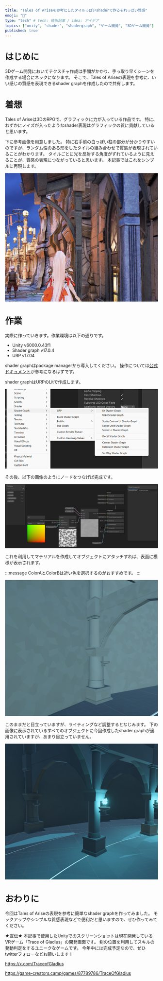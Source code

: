 ```yaml
---
title: "Tales of Ariseを参考にしたタイルっぽいshaderで作るそれっぽい質感"
emoji: "🧱"
type: "tech" # tech: 技術記事 / idea: アイデア
topics: ["unity", "shader", "shadergraph", "ゲーム開発", "3Dゲーム開発"]
published: true
---
```


# はじめに
3Dゲーム開発においてテクスチャ作成は手間がかかり、手っ取り早くシーンを作成する場合にネックになります。
そこで、Tales of Ariseの表現を参考に、いい感じの質感を表現できるshader graphを作成したので共有します。

# 着想
Tales of Ariseは3DのRPGで、グラフィックに力が入っている作品です。
特に、わずかにノイズが入ったようなshader表現はグラフィックの質に貢献していると思います。

下に参考画像を用意しました。
特に右手前の白っぽい柱の部分が分かりやすいのですが、ランダム性のある形をしたタイルの組み合わせで質感が表現されていることがわかります。
タイルごとに光を反射する角度がずれているように見えることが、質感の表現につながっていると思います。
本記事ではこれをシンプルに再現します。

![Tales of Ariseの参考画像](/images/tales_ref-fs8.png)

# 作業
実際に作っていきます。作業環境は以下の通りです。
- Unity v6000.0.43f1
- Shader graph v17.0.4
- URP v17.04

shader graphはpackage managerから導入してください。
操作については[公式ドキュメント](https://docs.unity3d.com/Packages/com.unity.shadergraph@17.0/manual/First-Shader-Graph.html)が参考になるはずです。

shader graphはURPのLitで作成します。

![shader graphの作り方](/images/create_shader_graph.png)

その後、以下の画像のようにノードをつなげば完成です。

![ノードのつなげ方](/images/unity_tile_noise.png)

これを利用してマテリアルを作成してオブジェクトにアタッチすれば、表面に模様が表示されます。

:::message
ColorAとColorBは近い色を選択するのがおすすめです。
:::

![実際にオブジェクトに適用した様子](/images/unity_tile_noise_example.png)

このままだと目立っていますが、ライティングなど調整するとなじみます。
下の画像に表示されているすべてのオブジェクトに今回作成したshader graphが適用されていますが、あまり目立っていません。

![ライティング調整後](/images/unity_tile_noise_with_light.png)

# おわりに
今回はTales of Ariseの表現を参考に簡単なshader graphを作ってみました。
モックアップやシンプルな質感表現などで便利だと思いますので、ぜひ作ってみてください。

★宣伝★
本記事で使用したUnityでのスクリーンショットは現在開発しているVRゲーム「Trace of Gladius」の開発画面です。
剣の位置を利用してスキルの発動判定をするユニークなゲームです。
今年中には完成予定なので、ぜひtwitterフォローなどお願いします！

https://x.com/TraceofGladius

https://game-creators.camp/games/87789786/TraceOfGladius